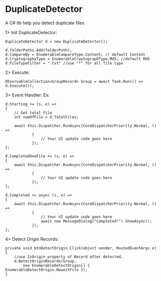 # DuplicateDetector
A C# lib help you detect duplicate files

1> Init DuplicateDetector:

    DuplicateDetector d = new DuplicateDetector();

    d.folderPaths.Add(folderPath);
    d.CompareBy = EnumerableCompareType.Content; // default Content
    d.CryptographyType = EnumerableCryptographType.Md5; //default Md5
    d.FileTypeFilter = ".txt" //use "*" for all file type


2> Execute:
	
	ObservableCollection<GroupRecord> Group = await Task.Run(() => d.Execute());

3> Event Handler:
	Ex:

	d.Starting += (s, e) => 
	{ 
		// Get total file
		int numOfFile = d.TotalFiles;

		await this.Dispatcher.RunAsync(CoreDispatcherPriority.Normal, () =>
                {
                    // Your UI update code goes here
                });
	};

	d.CompletedOneFile += (s, e) =>
    {
		await this.Dispatcher.RunAsync(CoreDispatcherPriority.Normal, () =>
                {
                    // Your UI update code goes here
                });
    };

    d.Completed += async (s, e) =>
    {
		await this.Dispatcher.RunAsync(CoreDispatcherPriority.Normal, () =>
                {
                    // Your UI update code goes here
        			await new MessageDialog("Completed!").ShowAsync(); 
                });   
    };


4> Detect Origin Records:

	private void btnDetectOrigin_Click(object sender, RoutedEventArgs e)
    {
    	//use IsOrigin property of Record after detected.
        d.DetectOriginRecords(Group, 
            new EnumerableDetectOrigin[] { EnumerableDetectOrigin.NewestFile });
    }